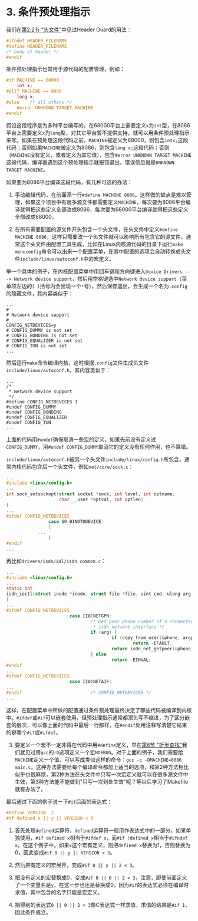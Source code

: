 # 3. 条件预处理指示

我们在[第2.2节 "头文件"](../ch20/s02)中见过Header Guard的用法：

```c
#ifndef HEADER_FILENAME
#define HEADER_FILENAME
/* body of header */
#endif
```

条件预处理指示也常用于源代码的配置管理，例如：

```c
#if MACHINE == 68000
    int x;
#elif MACHINE == 8086
    long x;
#else    /* all others */
    #error UNKNOWN TARGET MACHINE
#endif
```

假设这段程序是为多种平台编写的，在68000平台上需要定义`x`为`int`型，在8086平台上需要定义`x`为`long`型，对其它平台暂不提供支持，就可以用条件预处理指示来写。如果在预处理这段代码之前，`MACHINE`被定义为68000，则包含`intx;`这段代码；否则如果`MACHINE`被定义为8086，则包含`long x;`这段代码；否则（`MACHINE`没有定义，或者定义为其它值），包含`#error UNKNOWN TARGET MACHINE`这段代码，编译器遇到这个预处理指示就报错退出，错误信息就是`UNKNOWN TARGET MACHINE`。

如果要为8086平台编译这段代码，有几种可选的办法：

1. 手动编辑代码，在前面添一行`#define MACHINE 8086`。这样做的缺点是难以管理，如果这个项目中有很多源文件都需要定义`MACHINE`，每次要为8086平台编译就得把这些定义全部改成8086，每次要为68000平台编译就得把这些定义全部改成68000。

2. 在所有需要配置的源文件开头包含一个头文件，在头文件中定义`#define MACHINE 8086`，这样只需要改一个头文件就可以影响所有包含它的源文件。通常这个头文件由配置工具生成，比如在Linux内核源代码的目录下运行`make menuconfig`命令可以出来一个配置菜单，在其中配置的选项会自动转换成头文件`include/linux/autoconf.h`中的宏定义。

举一个具体的例子，在内核配置菜单中用回车键和方向键进入`Device Drivers ---> Network device support`，然后用空格键选中`Network device support`（菜单项左边的`[ ]`括号内会出现一个`*`号），然后保存退出，会生成一个名为`.config`的隐藏文件，其内容类似于：

```
...
#
# Network device support
#
CONFIG_NETDEVICES=y
# CONFIG_DUMMY is not set
# CONFIG_BONDING is not set
# CONFIG_EQUALIZER is not set
# CONFIG_TUN is not set
...
```

然后运行`make`命令编译内核，这时根据`.config`文件生成头文件`include/linux/autoconf.h`，其内容类似于：

```
...
/*
 * Network device support
 */
#define CONFIG_NETDEVICES 1
#undef CONFIG_DUMMY
#undef CONFIG_BONDING
#undef CONFIG_EQUALIZER
#undef CONFIG_TUN
...
```

上面的代码用`#undef`确保取消一些宏的定义，如果先前没有定义过`CONFIG_DUMMY`，用`#undef CONFIG_DUMMY`取消它的定义没有任何作用，也不算错。

`include/linux/autoconf.h`被另一个头文件`include/linux/config.h`所包含，通常内核代码包含后一个头文件，例如`net/core/sock.c`：

```c
...
#include <linux/config.h>
...
int sock_setsockopt(struct socket *sock, int level, int optname,
                    char __user *optval, int optlen)
{
...
#ifdef CONFIG_NETDEVICES
                case SO_BINDTODEVICE:
                {
			...
                }
#endif
...
```

再比如`drivers/isdn/i4l/isdn_common.c`：

```c
...
#include <linux/config.h>
...
static int
isdn_ioctl(struct inode *inode, struct file *file, uint cmd, ulong arg)
{
...
#ifdef CONFIG_NETDEVICES
                        case IIOCNETGPN:
                                /* Get peer phone number of a connected
                                 * isdn network interface */
                                if (arg) {
                                        if (copy_from_user(&phone, argp, sizeof(phone)))
                                                return -EFAULT;
                                        return isdn_net_getpeer(&phone, argp);
                                } else
                                        return -EINVAL;
#endif
...
#ifdef CONFIG_NETDEVICES
                        case IIOCNETAIF:
...
#endif                          /* CONFIG_NETDEVICES */
...
```

这样，在配置菜单中所做的配置通过条件预处理最终决定了哪些代码被编译到内核中。`#ifdef`或`#if`可以嵌套使用，但预处理指示通常都顶头写不缩进，为了区分嵌套的层次，可以像上面的代码中最后一行那样，在`#endif`处用注释写清楚它结束的是哪个`#if`或`#ifdef`。

3. 要定义一个宏不一定非得在代码中用`#define`定义，早在[第6节 "折半查找"](../ch11/s06)我们就见过用`gcc`的`-D`选项定义一个宏`NDEBUG`。对于上面的例子，我们需要给`MACHINE`定义一个值，可以写成类似这样的命令：`gcc -c -DMACHINE=8086 main.c`。这种办法需要给每个编译命令都加上适当的选项，和第2种方法相比似乎也很麻烦，第2种方法在头文件中只写一次宏定义就可以在很多源文件中生效，第3种方法能不能做到"只写一次到处生效"呢？等以后学习了Makefile就有办法了。

最后通过下面的例子说一下`#if`后面的表达式：

```c
#define VERSION  2
#if defined x || y || VERSION < 3
```

1. 首先处理`defined`运算符，`defined`运算符一般用作表达式中的一部分，如果单独使用，`#if defined x`相当于`#ifdef x`，而`#if !defined x`相当于`#ifndef x`。在这个例子中，如果`x`这个宏有定义，则把`defined x`替换为1，否则替换为0，因此变成`#if 0 || y || VERSION < 3`。

2. 然后把有定义的宏展开，变成`#if 0 || y || 2 < 3`。

3. 把没有定义的宏替换成0，变成`#if 0 || 0 || 2 < 3`，注意，即使前面定义了一个变量名是`y`，在这一步也还是替换成0，因为`#if`的表达式必须在编译时求值，其中包含的名字只能是宏定义。

4. 把得到的表达式`0 || 0 || 2 < 3`像C表达式一样求值，求值的结果是`#if 1`，因此条件成立。 